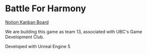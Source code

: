 # Battle For Harmony
[Notion Kanban Board](https://kush-sethi.notion.site/eab597389bf74234a3cabbceb9ad8894?v=67d6b0a8d601456283f25f0849d79219&pvs=4)

We are building this game as team 13, associated with UBC's Game Development Club.

Developed with Unreal Engine 5
